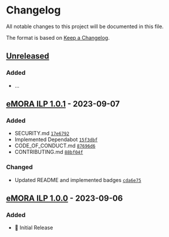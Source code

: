 # Changelog

All notable changes to this project will be documented in this file.

The format is based on [Keep a Changelog](https://keepachangelog.com/en/1.0.0/).

## [Unreleased](https://github.com/UWLSimulationCentre/eMORA/compare/...HEAD)

### Added
- ...

## [eMORA ILP 1.0.1](https://github.com/UWLSimulationCentre/eMORA/releases/tag/eMORA-ILP-1.0.1) - 2023-09-07

### Added

- SECURITY.md [`17e6792`](https://github.com/UWLSimulationCentre/eMORA/commit/17e67928724e9a1e18fb8677dfdc558ac24f4137)
- Implemented Dependabot [`15f3dbf`](https://github.com/UWLSimulationCentre/eMORA/commit/15f3dbfaa2235f8a25e59e72ed78db57cff97e5b)
- CODE_OF_CONDUCT.md [`87696d6`](https://github.com/UWLSimulationCentre/eMORA/commit/87696d6c6c1cb19e378846549cea49eab73b8d64)
- CONTRIBUTING.md [`88bf04f`](https://github.com/UWLSimulationCentre/eMORA/commit/88bf04ff1454ace58f021533a0759f7b6f9f36d1)

### Changed

- Updated README and implemented badges [`cda6e75`](https://github.com/UWLSimulationCentre/eMORA/commit/cda6e750cd3aa88cdc40757090d9785e7cb61932)

## [eMORA ILP 1.0.0](https://github.com/UWLSimulationCentre/eMORA/releases/tag/eMORA-ILP-1.0.0) - 2023-09-06

### Added
- 🌱 Initial Release 
